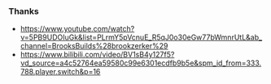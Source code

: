 
### Thanks
- https://www.youtube.com/watch?v=5PB9UDOIuGk&list=PLrmY5pVcnuE_R5qJ0o30eGw77bWmnrUtL&ab_channel=BrooksBuilds%28brookzerker%29
- https://www.bilibili.com/video/BV1sB4y127f5?vd_source=a4c52764ea59580c99e6301ecdfb9b5e&spm_id_from=333.788.player.switch&p=16